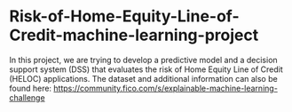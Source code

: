 # Risk-of-Home-Equity-Line-of-Credit-machine-learning-project
In this project, we are trying to develop a predictive model and a decision support system (DSS) 
that evaluates the risk of Home Equity Line of Credit (HELOC) applications.
The dataset and additional information can also be found here: 
https://community.fico.com/s/explainable-machine-learning-challenge
